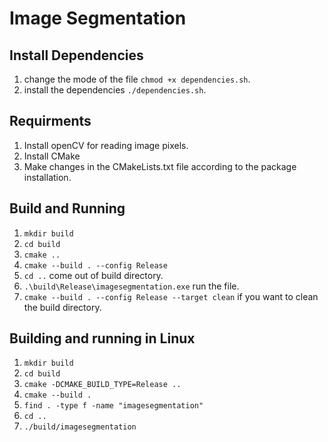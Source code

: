 # Image Segmentation
## Install Dependencies
1. change the mode of the file `chmod +x dependencies.sh`.
2. install the dependencies `./dependencies.sh`.
## Requirments
1. Install openCV for reading image pixels.
2. Install CMake
3. Make changes in the CMakeLists.txt file according to the package installation.
## Build and Running
1. `mkdir build`
2. `cd build`
3. `cmake ..`
4. `cmake --build . --config Release`
5. `cd ..` come out of build directory.
5. `.\build\Release\imagesegmentation.exe` run the file.
5. `cmake --build . --config Release --target clean` if you want to clean the build directory.
## Building and running in Linux
1. `mkdir build`
2. `cd build`
3. `cmake -DCMAKE_BUILD_TYPE=Release ..`
4. `cmake --build .`
5. `find . -type f -name "imagesegmentation"`
6. `cd ..`
7. `./build/imagesegmentation`